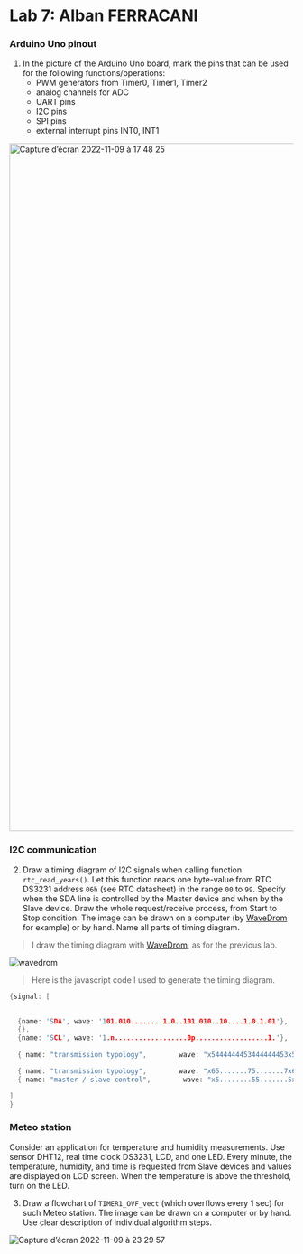 # Lab 7: Alban FERRACANI

### Arduino Uno pinout

1. In the picture of the Arduino Uno board, mark the pins that can be used for the following functions/operations:
   * PWM generators from Timer0, Timer1, Timer2
   * analog channels for ADC
   * UART pins
   * I2C pins
   * SPI pins
   * external interrupt pins INT0, INT1
  
<img width="1217" alt="Capture d’écran 2022-11-09 à 17 48 25" src="https://user-images.githubusercontent.com/114081879/200890616-075761e8-1e01-47a7-93bc-0be7fc0f7b2a.png">


### I2C communication

2. Draw a timing diagram of I2C signals when calling function `rtc_read_years()`. Let this function reads one byte-value from RTC DS3231 address `06h` (see RTC datasheet) in the range `00` to `99`. Specify when the SDA line is controlled by the Master device and when by the Slave device. Draw the whole request/receive process, from Start to Stop condition. The image can be drawn on a computer (by [WaveDrom](https://wavedrom.com/) for example) or by hand. Name all parts of timing diagram.

>I draw the timing diagram with [WaveDrom](https://wavedrom.com/), as for the previous lab.

![wavedrom](https://user-images.githubusercontent.com/114081879/201964635-2692ffe0-4af0-4ef6-942e-2d9f9450514c.svg)


>Here is the javascript code I used to generate the timing diagram.
```c
{signal: [

  
  {name: 'SDA', wave: '101.010........1.0..101.010..10....1.0.1.01'},
  {},
  {name: 'SCL', wave: '1.n..................0p..................1.'},
  
  { name: "transmission typology",        wave: "x5444444453444444453x544444445344444444453x", data: ["start","A6", "A5", "A4", "A3","A2","A1","A0","R/W","ACK","A6", "A5", "A4", "A3","A2","A1","A0","R/W","ACK","start","A6", "A5", "A4", "A3","A2","A1","A0","R/W","ACK","D7","D6", "D5", "D4", "D3","D2","D1","D0","R/W","NACK", "stop"] },

  { name: "transmission typology",        wave: "x65.......75.......7x65.......75........76x", data: ["start","Slave address + W (0xD0) ", "ACK", "Register address + W (0x0C)","ACK","start","Slave address + R (0xD1)", "ACK","Read 1 byte from slave", "NACK", "stop"] },
  { name: "master / slave control",        wave: "x5........55.......5x5........55........5.x", data: ["M","S","M","S","M","S","S","M"] },

]
}
```


### Meteo station

Consider an application for temperature and humidity measurements. Use sensor DHT12, real time clock DS3231, LCD, and one LED. Every minute, the temperature, humidity, and time is requested from Slave devices and values are displayed on LCD screen. When the temperature is above the threshold, turn on the LED.

3. Draw a flowchart of `TIMER1_OVF_vect` (which overflows every 1&nbsp;sec) for such Meteo station. The image can be drawn on a computer or by hand. Use clear description of individual algorithm steps.

![Capture d’écran 2022-11-09 à 23 29 57](https://user-images.githubusercontent.com/114081879/200955991-f812e497-d681-43be-9f6c-4f2c47690b24.png)

